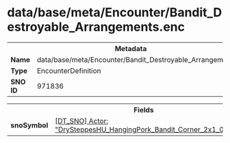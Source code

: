 <h1>data/base/meta/Encounter/Bandit_Destroyable_Arrangements.enc</h1><table><tr><th colspan="100%">Metadata</th></tr><tr><td><b>Name</b></td><td>data/base/meta/Encounter/Bandit_Destroyable_Arrangements.enc</td></tr><tr><td><b>Type</b></td><td>EncounterDefinition</td></tr><tr><td><b>SNO ID</b></td><td>971836</td></tr></table>

<table><tr><th colspan="100%">Fields</th></tr><tr><td><b>snoSymbol</b></td><td><a href="..\Actor\DrySteppesHU_HangingPork_Bandit_Corner_2x1_01_Arrangement.acr">[DT_SNO] Actor: "DrySteppesHU_HangingPork_Bandit_Corner_2x1_01_Arrangement"</a></td></tr></table>

